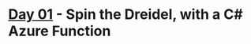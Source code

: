 # [Day 01](https://github.com/marcusturewicz/25-days-of-serverless-challenge/tree/master/Day-01) - Spin the Dreidel, with a C# Azure Function
